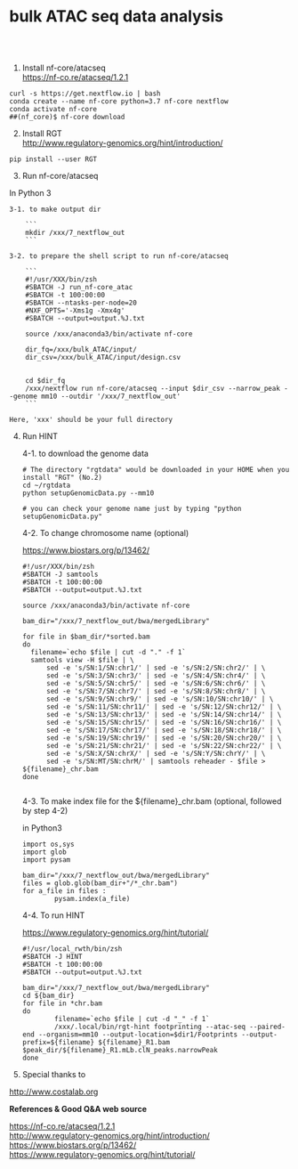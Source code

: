 # bulk ATAC seq data analysis 

<br>
<br>

1. Install nf-core/atacseq<br>
https://nf-co.re/atacseq/1.2.1

```
curl -s https://get.nextflow.io | bash
conda create --name nf-core python=3.7 nf-core nextflow
conda activate nf-core
##(nf_core)$ nf-core download
```



2. Install RGT<br> 
http://www.regulatory-genomics.org/hint/introduction/

```
pip install --user RGT
```




3. Run nf-core/atacseq


In Python 3 


	3-1. to make output dir
	
		```
		mkdir /xxx/7_nextflow_out
		```
		
	3-2. to prepare the shell script to run nf-core/atacseq
		
		```	
		#!/usr/XXX/bin/zsh
		#SBATCH -J run_nf-core_atac
		#SBATCH -t 100:00:00
		#SBATCH --ntasks-per-node=20
		#NXF_OPTS='-Xms1g -Xmx4g'
		#SBATCH --output=output.%J.txt
	
		source /xxx/anaconda3/bin/activate nf-core
	
		dir_fq=/xxx/bulk_ATAC/input/
		dir_csv=/xxx/bulk_ATAC/input/design.csv
	
	
		cd $dir_fq
		/xxx/nextflow run nf-core/atacseq --input $dir_csv --narrow_peak --genome mm10 --outdir '/xxx/7_nextflow_out'	
		```	

	Here, 'xxx' should be your full directory 







4. Run HINT


	4-1. to download the genome data 
	
	```
	# The directory "rgtdata" would be downloaded in your HOME when you install "RGT" (No.2)
	cd ~/rgtdata
	python setupGenomicData.py --mm10
	
	# you can check your genome name just by typing "python setupGenomicData.py"
	```





	4-2. To change chromosome name (optional)
	
	https://www.biostars.org/p/13462/
		

	```
	#!/usr/XXX/bin/zsh
	#SBATCH -J samtools
	#SBATCH -t 100:00:00
	#SBATCH --output=output.%J.txt
	
	source /xxx/anaconda3/bin/activate nf-core
	
	bam_dir="/xxx/7_nextflow_out/bwa/mergedLibrary"
	
	for file in $bam_dir/*sorted.bam
	do
	  filename=`echo $file | cut -d "." -f 1`
	  samtools view -H $file | \
	      sed -e 's/SN:1/SN:chr1/' | sed -e 's/SN:2/SN:chr2/' | \
	      sed -e 's/SN:3/SN:chr3/' | sed -e 's/SN:4/SN:chr4/' | \
	      sed -e 's/SN:5/SN:chr5/' | sed -e 's/SN:6/SN:chr6/' | \
	      sed -e 's/SN:7/SN:chr7/' | sed -e 's/SN:8/SN:chr8/' | \
	      sed -e 's/SN:9/SN:chr9/' | sed -e 's/SN:10/SN:chr10/' | \
	      sed -e 's/SN:11/SN:chr11/' | sed -e 's/SN:12/SN:chr12/' | \
	      sed -e 's/SN:13/SN:chr13/' | sed -e 's/SN:14/SN:chr14/' | \
	      sed -e 's/SN:15/SN:chr15/' | sed -e 's/SN:16/SN:chr16/' | \
	      sed -e 's/SN:17/SN:chr17/' | sed -e 's/SN:18/SN:chr18/' | \
	      sed -e 's/SN:19/SN:chr19/' | sed -e 's/SN:20/SN:chr20/' | \
	      sed -e 's/SN:21/SN:chr21/' | sed -e 's/SN:22/SN:chr22/' | \
	      sed -e 's/SN:X/SN:chrX/' | sed -e 's/SN:Y/SN:chrY/' | \
	      sed -e 's/SN:MT/SN:chrM/' | samtools reheader - $file > ${filename}_chr.bam
	done
	
	
	``` 




	4-3. To make index file for the ${filename}_chr.bam (optional, followed by step 4-2)
	
	in Python3
	
	```
	import os,sys
	import glob
	import pysam
		
	bam_dir="/xxx/7_nextflow_out/bwa/mergedLibrary"
	files = glob.glob(bam_dir+"/*_chr.bam")
	for a_file in files :
	        pysam.index(a_file)
	
	```






	4-4. To run HINT
	
	https://www.regulatory-genomics.org/hint/tutorial/
	
	```
	#!/usr/local_rwth/bin/zsh
	#SBATCH -J HINT
	#SBATCH -t 100:00:00
	#SBATCH --output=output.%J.txt
	
	bam_dir="/xxx/7_nextflow_out/bwa/mergedLibrary"
	cd ${bam_dir}
	for file in *chr.bam
	do
        	filename=`echo $file | cut -d "_" -f 1`
        	/xxx/.local/bin/rgt-hint footprinting --atac-seq --paired-end --organism=mm10 --output-location=$dir1/Footprints --output-prefix=${filename} ${filename}_R1.bam $peak_dir/${filename}_R1.mLb.clN_peaks.narrowPeak
	done
	```	
	
	
	
	
5. Special thanks to 
	
http://www.costalab.org
	
	
	
**References & Good Q&A web source**

https://nf-co.re/atacseq/1.2.1<br>
http://www.regulatory-genomics.org/hint/introduction/<br>
https://www.biostars.org/p/13462/<br>
https://www.regulatory-genomics.org/hint/tutorial/<br>
	


	
